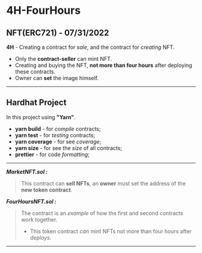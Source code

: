 # 4H-FourHours
NFT(ERC721) - 07/31/2022
---
**4H** - Сreating a contract for _sale_, and the contract for _creating_ NFT.

+ Only the **contract-seller** can mint NFT.
+ Creating and buying the NFT, **not more than four hours** after deploying these contracts.
+ Owner can **set** the image himself.

---
## Hardhat Project

In this project using **"Yarn"**.

+ **yarn build** - for _compile_ contracts;
+ **yarn test** - for _testing_ contracts;
+ **yarn coverage** - for see _coverage_;
+ **yarn size** - for see the _size_ of all contracts;
+ **prettier** - for code _formatting_;

---
___MarketNFT.sol :___
> This contract can **sell NFTs**, an **owner** must set the address of the **new token contract**.

___FourHoursNFT.sol :___
> The contract is an _example_ of how the first and second contracts _work_ together. 
> + This token contract _can_ mint NFTs not more than four hours after _deploys_. 
---
